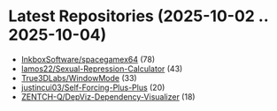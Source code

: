 # Latest Repositories (2025-10-02 .. 2025-10-04)

- [InkboxSoftware/spacegamex64](https://github.com/InkboxSoftware/spacegamex64) (78)
- [lamos22/Sexual-Repression-Calculator](https://github.com/lamos22/Sexual-Repression-Calculator) (43)
- [True3DLabs/WindowMode](https://github.com/True3DLabs/WindowMode) (33)
- [justincui03/Self-Forcing-Plus-Plus](https://github.com/justincui03/Self-Forcing-Plus-Plus) (20)
- [ZENTCH-Q/DepViz-Dependency-Visualizer](https://github.com/ZENTCH-Q/DepViz-Dependency-Visualizer) (18)
